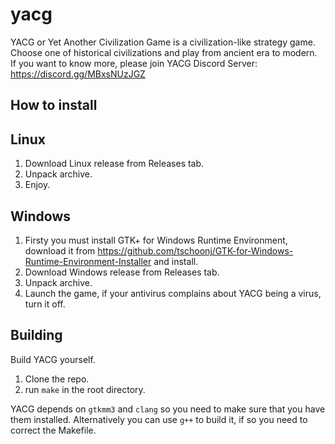# yacg
YACG or Yet Another Civilization Game is a civilization-like strategy game. Choose one of historical civilizations and play from ancient era to modern.  
If you want to know more, please join YACG Discord Server:  
https://discord.gg/MBxsNUzJGZ

How to install
--------------

Linux
-----

1. Download Linux release from Releases tab.  
2. Unpack archive.  
3. Enjoy.  

Windows
-------

1. Firsty you must install GTK+ for Windows Runtime Environment, download it from https://github.com/tschoonj/GTK-for-Windows-Runtime-Environment-Installer and install.
2. Download Windows release from Releases tab.  
3. Unpack archive.  
4. Launch the game, if your antivirus complains about YACG being a virus, turn it off.  

Building
--------
Build YACG yourself.  

1. Clone the repo.  
2. run `make` in the root directory.  

YACG depends on `gtkmm3` and `clang` so you need to make sure that you have them installed.
Alternatively you can use `g++` to build it, if so you need to correct the Makefile.

